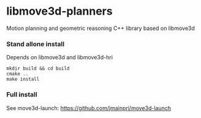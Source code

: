 libmove3d-planners
==================

Motion planning and geometric reasoning C++ library based on libmove3d

### Stand allone install

Depends on libmove3d and libmove3d-hri

    mkdir build && cd build
    cmake ..
    make install
    
### Full install

See move3d-launch: https://github.com/jmainpri/move3d-launch
